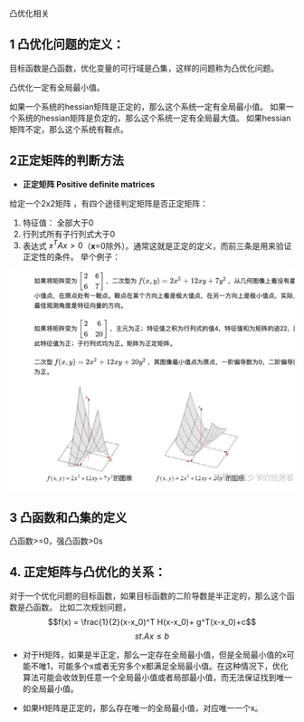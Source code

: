 凸优化相关
## 1 凸优化问题的定义：

目标函数是凸函数，优化变量的可行域是凸集，这样的问题称为凸优化问题。

凸优化一定有全局最小值。

如果一个系统的hessian矩阵是正定的，那么这个系统一定有全局最小值。
如果一个系统的hessian矩阵是负定的，那么这个系统一定有全局最大值。
如果hessian矩阵不定，那么这个系统有鞍点。

## 2正定矩阵的判断方法
- **正定矩阵 Positive definite matrices**

给定一个2x2矩阵 ，有四个途径判定矩阵是否正定矩阵：

1. 特征值： 全部大于0
2. 行列式所有子行列式大于0
3. 表达式 $x^TAx>0$（**x**=0除外）。通常这就是正定的定义，而前三条是用来验证正定性的条件。
举个例子：

![](images/正定矩阵与凸优化_image_1.png)


## 3 凸函数和凸集的定义
凸函数>=0，强凸函数>0s


## 4. 正定矩阵与凸优化的关系：
对于一个优化问题的目标函数，如果目标函数的二阶导数是半正定的，那么这个函数是凸函数。
比如二次规划问题，
$$f(x) = \frac{1}{2}(x-x_0)^T H(x-x_0)+ g^T(x-x_0)+c$$
$$st. Ax \leq b $$

- 对于H矩阵，如果是半正定，那么一定存在全局最小值，但是全局最小值的x可能不唯1，可能多个x或者无穷多个x都满足全局最小值。在这种情况下，优化算法可能会收敛到任意一个全局最小值或者局部最小值，而无法保证找到唯一的全局最小值。

- 如果H矩阵是正定的，那么存在唯一的全局最小值，对应唯一一个x。
